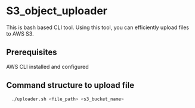 
# S3_object_uploader

This is bash based CLI tool. Using this tool, you can efficiently upload files to AWS S3.


## Prerequisites
AWS CLI installed and configured
## Command structure to upload file

```bash
  ./uploader.sh <file_path> <s3_bucket_name>
```

